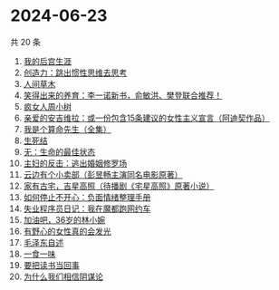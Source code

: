 # 2024-06-23

共 20 条

<!-- BEGIN WEREAD -->
<!-- 最后更新时间 2024-06-23 02:01:03 +0800 -->
1. [我的后宫生涯](https://weread.qq.com/web/bookDetail/960329f0813ab8eb7g019884)
1. [创造力：跳出惯性思维去思考](https://weread.qq.com/web/bookDetail/80132af0813ab8dfcg014878)
1. [人间草木](https://weread.qq.com/web/bookDetail/7fa32530813ab8c38g010ecd)
1. [笑得出来的养育：李一诺新书，俞敏洪、樊登联合推荐！](https://weread.qq.com/web/bookDetail/dee32220813ab8e38g010d6d)
1. [疯女人周小树](https://weread.qq.com/web/bookDetail/e2a32ac0813ab8eb2g015459)
1. [亲爱的安吉维拉：或一份包含15条建议的女性主义宣言（阿迪契作品）](https://weread.qq.com/web/bookDetail/2c032a50813ab8c0cg0146e9)
1. [我是个算命先生（全集）](https://weread.qq.com/web/bookDetail/966326e05c896b966ddd00e)
1. [生死结](https://weread.qq.com/web/bookDetail/7f432a307166e11f7f4ee4f)
1. [无：生命的最佳状态](https://weread.qq.com/web/bookDetail/38c32bd0813ab8eb4g01035c)
1. [主妇的反击：逃出婚姻修罗场](https://weread.qq.com/web/bookDetail/26e32da0813ab8c3dg01164d)
1. [云边有个小卖部（彭昱畅主演同名电影原著）](https://weread.qq.com/web/bookDetail/bab32a3071628416babd854)
1. [家有古宅，吉星高照（待播剧《宅星高照》原著小说）](https://weread.qq.com/web/bookDetail/da232010813ab8b9eg015227)
1. [如何停止不开心：负面情绪整理手册](https://weread.qq.com/web/bookDetail/d3e326d0813ab8b0cg017513)
1. [失业程序员日记：我在魔都跑网约车](https://weread.qq.com/web/bookDetail/80432950813ab8e38g013445)
1. [加油吧，36岁的林小婉](https://weread.qq.com/web/bookDetail/87132c10813ab8eb5g01751e)
1. [有野心的女性真的会发光](https://weread.qq.com/web/bookDetail/aae32160813ab8eb7g01064c)
1. [毛泽东自述](https://weread.qq.com/web/bookDetail/4de325a0813ab7379g0121da)
1. [一食一味](https://weread.qq.com/web/bookDetail/a0a3213071f3a38aa0a9d82)
1. [要把读书当回事](https://weread.qq.com/web/bookDetail/84332df0726cb9908433827)
1. [为什么我们相信阴谋论](https://weread.qq.com/web/bookDetail/5da32ca0813ab8bc3g015a3c)
<!-- END WEREAD -->
